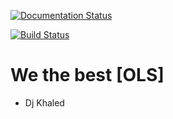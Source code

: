 [![Documentation Status](https://readthedocs.org/projects/wethebestols/badge/?version=latest)](https://wethebestols.readthedocs.io/en/latest/?badge=latest)

[![Build Status](https://travis-ci.com/evanjflack/modularizationandtesting.svg?branch=master)](https://travis-ci.com/evanjflack/modularizationandtesting)


# We the best [OLS]
- Dj Khaled
